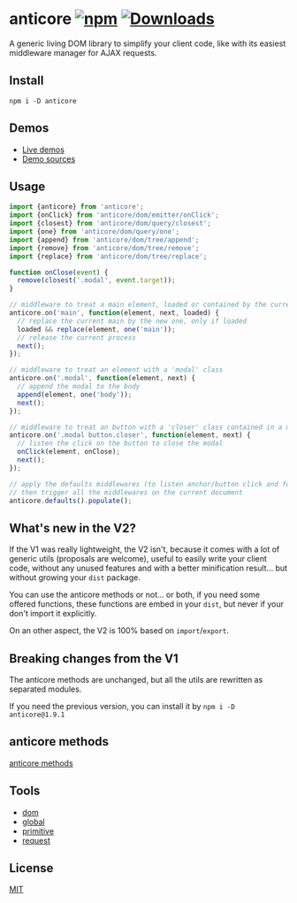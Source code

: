 # <a name="reference">anticore</a> [![npm](https://img.shields.io/npm/v/anticore.svg?style=plastic)]() [![Downloads](https://img.shields.io/npm/dt/anticore.svg?style=plastic)]()

A generic living DOM library to simplify your client code, like with its easiest middleware manager for
AJAX requests.

## <a name="install">Install</a>

`npm i -D anticore`

## <a name="demos">Demos</a>

* [Live demos](http://lcfvs.github.io/anticore)
* [Demo sources](https://github.com/Lcfvs/anticore/tree/gh-pages)

## <a name="usage">Usage</a>

```js
import {anticore} from 'anticore';
import {onClick} from 'anticore/dom/emitter/onClick';
import {closest} from 'anticore/dom/query/closest';
import {one} from 'anticore/dom/query/one';
import {append} from 'anticore/dom/tree/append';
import {remove} from 'anticore/dom/tree/remove';
import {replace} from 'anticore/dom/tree/replace';

function onClose(event) {
  remove(closest('.modal', event.target));
}

// middleware to treat a main element, loaded or contained by the current document
anticore.on('main', function(element, next, loaded) {
  // replace the current main by the new one, only if loaded
  loaded && replace(element, one('main'));
  // release the current process
  next(); 
});

// middleware to treat an element with a 'modal' class
anticore.on('.modal', function(element, next) {
  // append the modal to the body
  append(element, one('body'));
  next(); 
});

// middleware to treat an button with a 'closer' class contained in a modal 
anticore.on('.modal button.closer', function(element, next) {
  // listen the click on the button to close the modal
  onClick(element, onClose);
  next(); 
});

// apply the defaults middlewares (to listen anchor/button click and form submit)
// then trigger all the middlewares on the current document 
anticore.defaults().populate();
```

## <a name="what-s-new-in-the-v2">What's new in the V2?</a>

If the V1 was really lightweight, the V2 isn't, because it comes with a lot of generic utils (proposals are
welcome), useful to easily write your client code, without any unused features and with a better
minification result... but without growing your `dist` package.

You can use the anticore methods or not... or both, if you need some offered functions, these functions are
embed in your `dist`, but never if your don't import it explicitly.

On an other aspect, the V2 is 100% based on `import`/`export`.

## <a name="breaking-changes-from-the-v1">Breaking changes from the V1</a>

The anticore methods are unchanged, but all the utils are rewritten as separated modules.

If you need the previous version, you can install it by `npm i -D anticore@1.9.1`


## <a name="anticore-methods">anticore methods</a>

[anticore methods](https://github.com/Lcfvs/anticore/blob/master/anticore.md#reference)

## <a name="tools">Tools</a>

* [dom](https://github.com/Lcfvs/anticore/blob/master/dom/#reference)
* [global](https://github.com/Lcfvs/anticore/blob/master/global/#reference)
* [primitive](https://github.com/Lcfvs/anticore/blob/master/primitive/#reference)
* [request](https://github.com/Lcfvs/anticore/blob/master/request/#reference)

## <a name="license">License</a>

[MIT](https://github.com/Lcfvs/anticore/blob/master/licence.md)